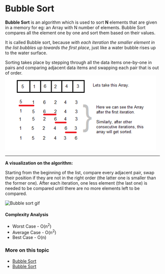 # Bubble Sort

**Bubble Sort** is an algorithm which is used to sort **N** elements that are given in a memory for eg: an Array with N number of elements. Bubble Sort compares all the element one by one and sort them based on their values.

It is called Bubble sort, because *with each iteration the smaller element in the list bubbles up towards the first place*, just like a water bubble rises up to the water surface.

Sorting takes place by stepping through all the data items one-by-one in pairs and comparing adjacent data items and swapping each pair that is out of order.
![bubble sort demonstration](bubble-sort.png)


---
**A visualization on the algorithm:**

Starting from the beginning of the list, compare every adjacent pair, swap their position if they are not in the right order (the latter one is smaller than the former one). After each iteration, one less element (the last one) is needed to be compared until there are no more elements left to be compared.

![Bubble sort gif](https://upload.wikimedia.org/wikipedia/commons/c/c8/Bubble-sort-example-300px.gif)

#### Complexity Analysis
- Worst Case - O(n<sup>2</sup>)
- Average Case - O(n<sup>2</sup>)
- Best Case - O(n)

### More on this topic
- [Bubble Sort](http://en.wikipedia.org/wiki/Bubble_sort)
- [Bubble Sort](http://quiz.geeksforgeeks.org/bubble-sort/)
